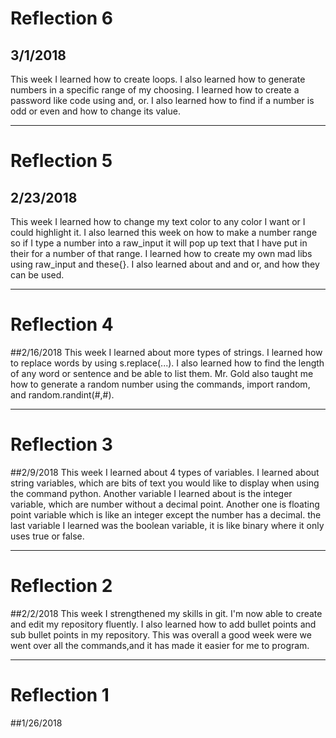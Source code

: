 # Reflection 6
## 3/1/2018
This week I learned how to create loops. I also learned how to generate numbers
in a specific range of my choosing. I learned how to create a password like 
code using and, or. I also learned how to find if a number is odd or even and
how to change its value. 

---


# Reflection 5
## 2/23/2018
This week I learned how to change my text color to any color I want or I could
highlight it. I also learned this week on how to make a number range so if I
type a number into a raw_input it will pop up text that I have put in their
for a number of that range. I learned how to create my own mad libs using 
raw_input and these{}. I also learned about and and or, and how they can be 
used.

---


# Reflection 4
##2/16/2018
This week I learned about more types of strings. I learned how to replace 
words by using s.replace(...). I also learned how to find the length of 
any word or sentence and be able to list them. Mr. Gold also taught me how 
to generate a random number using the commands, import random, and
random.randint(#,#). 

---


# Reflection 3
##2/9/2018
This week I learned about 4 types of variables. I learned about string 
variables, which are bits of text you would like to display when using the 
command python. Another variable I learned about is the integer variable, 
which are number without a decimal point. Another one is floating point
variable which is like an integer except the number has a decimal. the last 
variable I learned was the boolean variable, it is like binary where it only
uses true or false. 

---


# Reflection 2
##2/2/2018
This week I strengthened my skills in git. I'm now able to create and edit my
repository fluently. I also learned how to add bullet points and sub bullet 
points in my repository. This was overall a good week were we went over all the 
commands,and it has made it easier for me to program.


---


# Reflection 1

##1/26/2018
